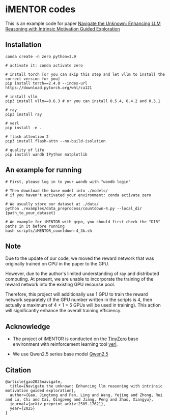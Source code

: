 # iMENTOR codes

This is an example code for paper [Navigate the Unknown: Enhancing LLM Reasoning with Intrinsic Motivation Guided Exploration](https://arxiv.org/pdf/2505.17621)

## Installation

```
conda create -n zero python=3.9

# activate it: conda activate zero

# install torch [or you can skip this step and let vllm to install the correct version for you]
pip install torch==2.4.0 --index-url https://download.pytorch.org/whl/cu121

# install vllm
pip3 install vllm==0.6.3 # or you can install 0.5.4, 0.4.2 and 0.3.1

# ray
pip3 install ray

# verl
pip install -e .

# flash attention 2
pip3 install flash-attn --no-build-isolation

# quality of life
pip install wandb IPython matplotlib
```

## An example for running

```
# First, please log in to your wandb with "wandb login"

# Then download the base model into ./models/
# if you haven't activated your environment: conda activate zero

# We usually store our dataset at ./data/
python ./examples/data_preprocess/countdown-4.py --local_dir {path_to_your_dataset}

# An example for iMENTOR with grpo, you should first check the "DIR" paths in it before running
bash scripts/iMENTOR_countdown-4_3b.sh
```

## Note
Due to the update of our code, we moved the reward network that was originally trained on CPU in the paper to the GPU. 

However, due to the author's limited understanding of ray and distributed computing. At present, we are unable to incorporate the training of the reward network into the existing GPU resourse pool.

Therefore, this project will additionally use 1 GPU to train the reward network separately (if the GPU number written in the scripts is 4, then actually a maximum of 4 + 1 = 5 GPUs will be used in training). This action will significantly enhance the overall training efficiency. 

## Acknowledge

- The project of iMENTOR is conducted on the [TinyZero](https://github.com/Jiayi-Pan/TinyZero) base environment with reinforcement learning tool [verl](https://github.com/volcengine/verl).

- We use Qwen2.5 series base model [Qwen2.5](https://github.com/QwenLM/Qwen2.5)

## Citation
```
@article{gao2025navigate,
  title={Navigate the unknown: Enhancing llm reasoning with intrinsic motivation guided exploration},
  author={Gao, Jingtong and Pan, Ling and Wang, Yejing and Zhong, Rui and Lu, Chi and Cai, Qingpeng and Jiang, Peng and Zhao, Xiangyu},
  journal={arXiv preprint arXiv:2505.17621},
  year={2025}
}
```